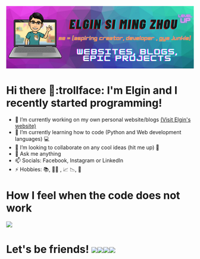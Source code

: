 <img src= "elgin si ming zhou.png" >

# Hi there 👋:trollface: I'm Elgin and I recently started programming! 
- 🔭 I’m currently working on my own personal website/blogs [(Visit Elgin's website)](https://elginsi.com)
- 🌱 I’m currently learning how to code (Python and Web development languages) :computer:
- 👯 I’m looking to collaborate on any cool ideas (hit me up) :metal: 
- 💬 Ask me anything
- 📫 Socials: Facebook, Instagram or LinkedIn
- ⚡ Hobbies: :books:, :weight_lifting_man: , :chart_with_upwards_trend: :chart_with_downwards_trend:, :musical_keyboard: 

# How I feel when the code does not work
<img src ="https://64.media.tumblr.com/c9ee8ae2063aeedad2ea570b151cdda3/tumblr_pd9qrexcdp1wgwg1oo1_500.gifv">

# Let's be friends! <img src="https://media3.giphy.com/media/Qyml5wziJeHreuOdzu/giphy.gif" width = 8% height = auto><img src = "https://media2.giphy.com/media/Q7pDtp0bIvJFgRsHHN/source.gif" width = 8% height = auto><img src = "https://media2.giphy.com/media/dup6jDyj6Yk6z5M8nN/200w.webp?cid=ecf05e47nwr38memjozv79v1p6g4cckllhfjonsfqu8ygz0f&rid=200w.webp" width = 8% height = auto><img src = "https://media3.giphy.com/media/ge9Ep3RJLGlNEn0UfC/giphy.gif?cid=ecf05e47nwr38memjozv79v1p6g4cckllhfjonsfqu8ygz0f&rid=giphy.gif" width= 8% height = auto>
